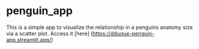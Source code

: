 # penguin_app
This is a simple app to visualize the relationship in a penguins anatomy size via a scatter plot. Access it [here] (https://dduque-penguin-app.streamlit.app/)
